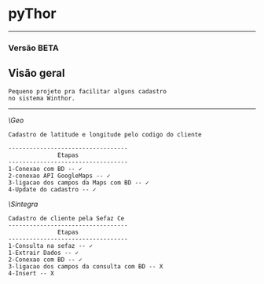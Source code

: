 # pyThor
--------------------------------------------
### Versão BETA

## Visão geral

```
Pequeno projeto pra facilitar alguns cadastro
no sistema Winthor.
```
--------------------------------------------


*\Geo*
```
Cadastro de latitude e longitude pelo codigo do cliente

----------------------------------
              Etapas
----------------------------------
1-Conexao com BD -- ✓
2-conexao API GoogleMaps -- ✓
3-ligacao dos campos da Maps com BD -- ✓
4-Update do cadastro -- ✓

```

*\Sintegra*
```
Cadastro de cliente pela Sefaz Ce 
----------------------------------
              Etapas
----------------------------------
1-Consulta na sefaz -- ✓
1-Extrair Dados -- ✓
2-Conexao com BD -- ✓
3-ligacao dos campos da consulta com BD -- X
4-Insert -- X

```

